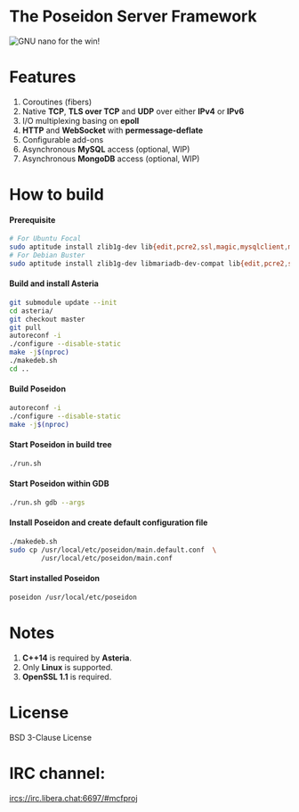 # The Poseidon Server Framework

![GNU nano for the win!](https://raw.githubusercontent.com/lhmouse/poseidon/master/GNU-nano-FTW.png)

# Features

1. Coroutines (fibers)
2. Native **TCP**, **TLS over TCP** and **UDP** over either **IPv4** or **IPv6**
3. I/O multiplexing basing on **epoll**
4. **HTTP** and **WebSocket** with **permessage-deflate**
5. Configurable add-ons
6. Asynchronous **MySQL** access (optional, WIP)
7. Asynchronous **MongoDB** access (optional, WIP)

# How to build

#### Prerequisite

```sh
# For Ubuntu Focal
sudo aptitude install zlib1g-dev lib{edit,pcre2,ssl,magic,mysqlclient,mongoc,http-parser,unwind}-dev
# For Debian Buster
sudo aptitude install zlib1g-dev libmariadb-dev-compat lib{edit,pcre2,ssl,magic,mongoc,http-parser,unwind}-dev
```

#### Build and install Asteria

```sh
git submodule update --init
cd asteria/
git checkout master
git pull
autoreconf -i
./configure --disable-static
make -j$(nproc)
./makedeb.sh
cd ..
```

#### Build Poseidon

```sh
autoreconf -i
./configure --disable-static
make -j$(nproc)
```

#### Start Poseidon in build tree

```sh
./run.sh
```

#### Start Poseidon within **GDB**

```sh
./run.sh gdb --args
```

#### Install Poseidon and create default configuration file

```sh
./makedeb.sh
sudo cp /usr/local/etc/poseidon/main.default.conf  \
        /usr/local/etc/poseidon/main.conf
```

#### Start installed Poseidon

```sh
poseidon /usr/local/etc/poseidon
```

# Notes

1. **C++14** is required by **Asteria**.
2. Only **Linux** is supported.
3. **OpenSSL 1.1** is required.

# License

BSD 3-Clause License

# IRC channel:

<ircs://irc.libera.chat:6697/#mcfproj>
